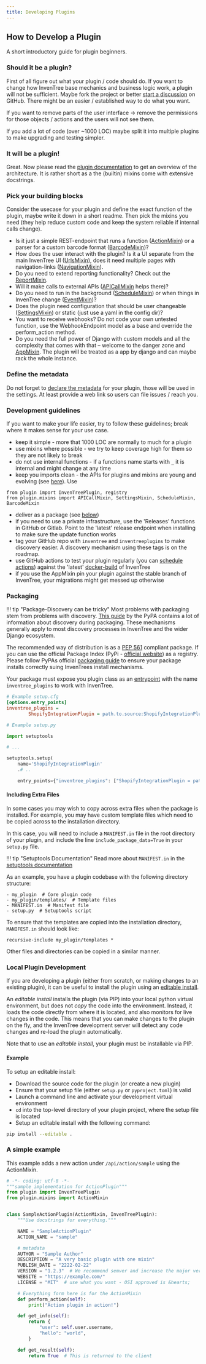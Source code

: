 ```yaml
---
title: Developing Plugins
---
```


## How to Develop a Plugin

A short introductory guide for plugin beginners.

### Should it be a plugin?
First of all figure out what your plugin / code should do.
If you want to change how InvenTree base mechanics and business logic work, a plugin will not be sufficient. Maybe fork the project or better [start a discussion](https://github.com/inventree/InvenTree/discussions) on GitHub. There might be an easier / established way to do what you want.

If you want to remove parts of the user interface -> remove the permissions for those objects / actions and the users will not see them.

If you add a lot of code (over ~1000 LOC) maybe split it into multiple plugins to make upgrading and testing simpler.

### It will be a plugin!
Great. Now please read the [plugin documentation](./plugins.md) to get an overview of the architecture. It is rather short as a the (builtin) mixins come with extensive docstrings.

### Pick your building blocks
Consider the usecase for your plugin and define the exact function of the plugin, maybe write it down in a short readme. Then pick the mixins you need (they help reduce custom code and keep the system reliable if internal calls change).

- Is it just a simple REST-endpoint that runs a function ([ActionMixin](./plugins/action.md)) or a parser for a custom barcode format ([BarcodeMixin](./plugins/barcode.md))?
- How does the user interact with the plugin? Is it a UI separate from the main InvenTree UI ([UrlsMixin](./plugins/urls.md)), does it need multiple pages with navigation-links ([NavigationMixin](./plugins/navigation.md)).
- Do you need to extend reporting functionality? Check out the [ReportMixin](./plugins/report.md).
- Will it make calls to external APIs ([APICallMixin](./plugins/api.md) helps there)?
- Do you need to run in the background ([ScheduleMixin](./plugins/schedule.md)) or when things in InvenTree change ([EventMixin](./plugins/event.md))?
- Does the plugin need configuration that should be user changeable ([SettingsMixin](./plugins/settings.md)) or static (just use a yaml in the config dir)?
- You want to receive webhooks? Do not code your own untested function, use the WebhookEndpoint model as a base and override the perform_action method.
- Do you need the full power of Django with custom models and all the complexity that comes with that – welcome to the danger zone and [AppMixin](./plugins/app.md). The plugin will be treated as a app by django and can maybe rack the whole instance.

### Define the metadata
Do not forget to [declare the metadata](./plugins.md#plugin-options) for your plugin, those will be used in the settings. At least provide a web link so users can file issues / reach you.

### Development guidelines
If you want to make your life easier, try to follow these guidelines; break where it makes sense for your use case.

- keep it simple - more that 1000 LOC are normally to much for a plugin
- use mixins where possible - we try to keep coverage high for them so they are not likely to break
- do not use internal functions - if a functions name starts with `_` it is internal and might change at any time
- keep you imports clean - the APIs for plugins and mixins are young and evolving (see [here](plugins.md#imports)). Use
```
from plugin import InvenTreePlugin, registry
from plugin.mixins import APICallMixin, SettingsMixin, ScheduleMixin, BarcodeMixin
```
- deliver as a package (see [below](#packaging))
- if you need to use a private infrastructure, use the 'Releases' functions in GitHub or Gitlab. Point to the 'latest' release endpoint when installing to make sure the update function works
- tag your GitHub repo with `inventree` and `inventreeplugins` to make discovery easier. A discovery mechanism using these tags is on the roadmap.
- use GitHub actions to test your plugin regularly (you can [schedule actions](https://docs.github.com/en/actions/learn-github-actions/events-that-trigger-workflows#schedule)) against the 'latest' [docker-build](https://hub.docker.com/r/inventree/inventree) of InvenTree
- if you use the AppMixin pin your plugin against the stable branch of InvenTree, your migrations might get messed up otherwise

### Packaging


!!! tip "Package-Discovery can be tricky"
    Most problems with packaging stem from problems with discovery. [This guide](https://setuptools.pypa.io/en/latest/userguide/package_discovery.html#automatic-discovery) by the PyPA contains a lot of information about discovery during packaging. These mechanisms generally apply to most discovery processes in InvenTree and the wider Django ecosystem.

The recommended way of distribution is as a [PEP 561](https://peps.python.org/pep-0561/) compliant package. If you can use the official Package Index (PyPi - [official website](https://pypi.org/)) as a registry.
Please follow PyPAs official [packaging guide](https://packaging.python.org/en/latest/tutorials/packaging-projects/) to ensure your package installs correctly suing InvenTrees install mechanisms.

Your package must expose you plugin class as an [entrypoint](https://setuptools.pypa.io/en/latest/userguide/entry_point.html) with the name `inventree_plugins` to work with InvenTree.

```setup.cfg
# Example setup.cfg
[options.entry_points]
inventree_plugins =
        ShopifyIntegrationPlugin = path.to.source:ShopifyIntegrationPluginClass
```

```setup.py
# Example setup.py

import setuptools

# ...

setuptools.setup(
    name='ShopifyIntegrationPlugin'
    .# ..

    entry_points={"inventree_plugins": ["ShopifyIntegrationPlugin = path.to.source:ShopifyIntegrationPluginClass"]}
```

#### Including Extra Files

In some cases you may wish to copy across extra files when the package is installed. For example, you may have custom template files which need to be copied across to the installation directory.

In this case, you will need to include a `MANIFEST.in` file in the root directory of your plugin, and include the line `include_package_data=True` in your `setup.py` file.

!!! tip "Setuptools Documentation"
    Read more about `MANIFEST.in` in the [setuptools documentation](https://setuptools.pypa.io/en/latest/userguide/miscellaneous.html)

As an example, you have a plugin codebase with the following directory structure:

```
- my_plugin  # Core plugin code
- my_plugin/templates/  # Template files
- MANIFEST.in  # Manifest file
- setup.py  # Setuptools script
```

To ensure that the templates are copied into the installation directory, `MANIFEST.in` should look like:

```
recursive-include my_plugin/templates *
```

Other files and directories can be copied in a similar manner.

### Local Plugin Development

If you are developing a plugin (either from scratch, or making changes to an existing plugin), it can be useful to install the plugin using an [editable install](https://setuptools.pypa.io/en/latest/userguide/development_mode.html).

An *editable install* installs the plugin (via PIP) into your local python virtual environment, but does not *copy* the code into the environment. Instead, it loads the code directly from where it is located, and also monitors for live changes in the code. This means that you can make changes to the plugin on the fly, and the InvenTree development server will detect any code changes and re-load the plugin automatically.

Note that to use an *editable install*, your plugin must be installable via PIP.

#### Example

To setup an editable install:

- Download the source code for the plugin (or create a new plugin)
- Ensure that your setup file (either `setup.py` or `pyproject.toml`) is valid
- Launch a command line and activate your development virtual environment
- `cd` into the top-level directory of your plugin project, where the setup file is located
- Setup an editable install with the following command:

```bash
pip install --editable .
```

### A simple example
This example adds a new action under `/api/action/sample` using the ActionMixin.
``` py
# -*- coding: utf-8 -*-
"""sample implementation for ActionPlugin"""
from plugin import InvenTreePlugin
from plugin.mixins import ActionMixin


class SampleActionPlugin(ActionMixin, InvenTreePlugin):
    """Use docstrings for everything."""

    NAME = "SampleActionPlugin"
    ACTION_NAME = "sample"

    # metadata
    AUTHOR = "Sample Author"
    DESCRIPTION = "A very basic plugin with one mixin"
    PUBLISH_DATE = "2222-02-22"
    VERSION = "1.2.3"  # We recommend semver and increase the major version with each new major release of InvenTree
    WEBSITE = "https://example.com/"
    LICENSE = "MIT"  # use what you want - OSI approved is &hearts;

    # Everything form here is for the ActionMixin
    def perform_action(self):
        print("Action plugin in action!")

    def get_info(self):
        return {
            "user": self.user.username,
            "hello": "world",
        }

    def get_result(self):
        return True  # This is returned to the client
```
